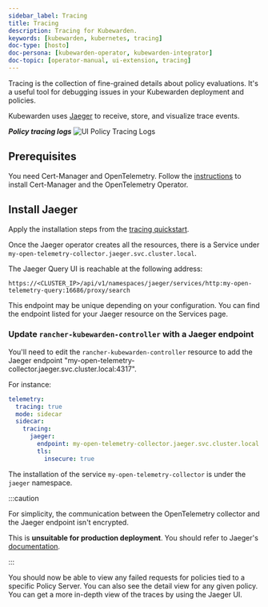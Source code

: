 ```yaml
---
sidebar_label: Tracing
title: Tracing
description: Tracing for Kubewarden.
keywords: [kubewarden, kubernetes, tracing]
doc-type: [hosto]
doc-persona: [kubewarden-operator, kubewarden-integrator]
doc-topic: [operator-manual, ui-extension, tracing]
---
```


<head>
  <link rel="canonical" href="https://docs.kubewarden.io/howtos/ui-extension/tracing"/>
</head>

Tracing is the collection of fine-grained details about policy evaluations.
It's a useful tool for debugging issues in your Kubewarden deployment and
policies.

Kubewarden uses [Jaeger](https://www.jaegertracing.io/) to receive, store, and
visualize trace events.

**_Policy tracing logs_**
![UI Policy Tracing Logs](/img/ui_policy_tracing.png)

## Prerequisites

You need Cert-Manager and OpenTelemetry. Follow the
[instructions](../telemetry/10-opentelemetry-qs.md#install-opentelemetry) to
install Cert-Manager and the OpenTelemetry Operator.

## Install Jaeger

Apply the installation steps from the [tracing
quickstart](../telemetry/20-tracing-qs.md#install-jaeger).

Once the Jaeger operator creates all the resources, there is a Service under
`my-open-telemetry-collector.jaeger.svc.cluster.local`.

The Jaeger Query UI is reachable at the following address:

```console
https://<CLUSTER_IP>/api/v1/namespaces/jaeger/services/http:my-open-telemetry-query:16686/proxy/search
```

This endpoint may be unique depending on your configuration. You can find the
endpoint listed for your Jaeger resource on the Services page.

### Update `rancher-kubewarden-controller` with a Jaeger endpoint

You'll need to edit the `rancher-kubewarden-controller` resource to add the
Jaeger endpoint "my-open-telemetry-collector.jaeger.svc.cluster.local:4317".

For instance:

```yaml
telemetry:
  tracing: true
  mode: sidecar
  sidecar:
    tracing:
      jaeger:
        endpoint: my-open-telemetry-collector.jaeger.svc.cluster.local:4317
        tls:
          insecure: true
```

The installation of the service `my-open-telemetry-collector` is under the
`jaeger` namespace.

:::caution

For simplicity, the communication between the OpenTelemetry collector and the
Jaeger endpoint isn't encrypted.

This is __unsuitable for production deployment__. You should refer to Jaeger's
[documentation](https://www.jaegertracing.io/docs/latest/kubernetes/).

:::

You should now be able to view any failed requests for policies tied to a
specific Policy Server. You can also see the detail view for any given policy.
You can get a more in-depth view of the traces by using the Jaeger UI.

